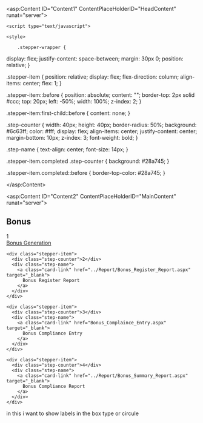 <asp:Content ID="Content1" ContentPlaceHolderID="HeadContent" runat="server">
    
    <script type="text/javascript">


</script>

    <style>
  
        .stepper-wrapper {
  display: flex;
  justify-content: space-between;
  margin: 30px 0;
  position: relative;
}

.stepper-item {
  position: relative;
  display: flex;
  flex-direction: column;
  align-items: center;
  flex: 1;
}

.stepper-item::before {
  position: absolute;
  content: "";
  border-top: 2px solid #ccc;
  top: 20px;
  left: -50%;
  width: 100%;
  z-index: 2;
}

.stepper-item:first-child::before {
  content: none;
}

.step-counter {
  width: 40px;
  height: 40px;
  border-radius: 50%;
  background: #6c63ff;
  color: #fff;
  display: flex;
  align-items: center;
  justify-content: center;
  margin-bottom: 10px;
  z-index: 3;
  font-weight: bold;
}

.step-name {
  text-align: center;
  font-size: 14px;
}

.stepper-item.completed .step-counter {
  background: #28a745; 
}

.stepper-item.completed::before {
  border-top-color: #28a745;
}
    </style>


</asp:Content>

<asp:Content ID="Content2" ContentPlaceHolderID="MainContent" runat="server">
 <div class="container dashboard-container">
  <div class="text-center my-3 mt-4 mb-4">
    <h2 class="fw-bold text-uppercase text-dark display-6">Bonus</h2>
  </div>

  <div class="stepper-wrapper">
    <div class="stepper-item completed">
      <div class="step-counter">1</div>
      <div class="step-name">
        <a class="card-link" href="Bonus_Generation.aspx" target="_blank">
          Bonus Generation
        </a>
      </div>
    </div>

    <div class="stepper-item">
      <div class="step-counter">2</div>
      <div class="step-name">
        <a class="card-link" href="../Report/Bonus_Register_Report.aspx" target="_blank">
          Bonus Register Report
        </a>
      </div>
    </div>

    <div class="stepper-item">
      <div class="step-counter">3</div>
      <div class="step-name">
        <a class="card-link" href="Bonus_Complaince_Entry.aspx" target="_blank">
          Bonus Compliance Entry
        </a>
      </div>
    </div>

    <div class="stepper-item">
      <div class="step-counter">4</div>
      <div class="step-name">
        <a class="card-link" href="../Report/Bonus_Summary_Report.aspx" target="_blank">
          Bonus Compliance Report
        </a>
      </div>
    </div>
  </div>
</div>  
</asp:Content>


in this i want to show labels in the box type or circule


